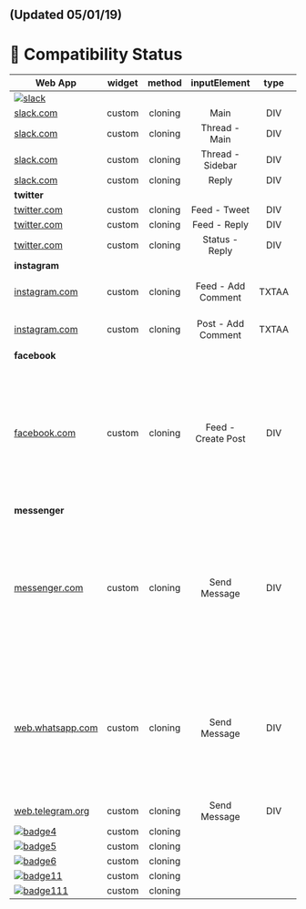 ## (Updated 05/01/19)

# 🎉 Compatibility Status

|             Web App                             | widget | method  | inputElement              | type | knownIssues  |
|-------------------------------------------------|:------:|:-------:|:-------------------------:|:----:|:------------:| 
| [![slack]](https://slack.com)                                    |        |         |                           |      |              |
| [slack.com](https://slack.com)                  | custom | cloning | Main                      | DIV  |              |
| [slack.com](https://slack.com)                  | custom | cloning | Thread - Main             | DIV  |              |
| [slack.com](https://slack.com)                  | custom | cloning | Thread - Sidebar          | DIV  |              |
| [slack.com](https://slack.com)                  | custom | cloning | Reply                     | DIV  |              |
| <b>twitter</b>                                  |        |         |                           |      |              |
| [twitter.com](https://twitter.com)              | custom | cloning | Feed - Tweet              | DIV  |              |
| [twitter.com](https://twitter.com)              | custom | cloning | Feed - Reply              | DIV  |              |
| [twitter.com](https://twitter.com)              | custom | cloning | Status - Reply            | DIV  |              |
| <b>instagram</b>                                |        |         |                           |      |              |
| [instagram.com](https://instagram.com)          | custom | cloning | Feed - Add Comment        | TXTAA | focus ghosting required, improve widget placing |
| [instagram.com](https://instagram.com)          | custom | cloning | Post - Add Comment        | TXTAA | focus ghosting required,improve widget placing |
| <b>facebook</b>                                 |        |         |                           |     |              |
| [facebook.com](https://facebook.com)                         | custom | cloning | Feed - Create Post        | DIV | unknown script prevents backspace after replacing (removing keyDown eventListener), still posts the original text (set text in originaTextElement by simulate typing?)               |
| <b>messenger</b>                                |        |         |                           |     |              |
| [messenger.com](https://messenger.com)          | custom | cloning | Send Message              | DIV | unknown script prevents backspace after replacing (removing keyDown eventListener), still posts the original text (set text in originaTextElement by simulate typing?)               |
| [web.whatsapp.com](https://web.whatsapp.com)    | custom | cloning | Send Message              | DIV | unknown script prevents backspace after replacing (removing keyDown eventListener), still posts the original text (set text in originaTextElement by simulate typing?)               |
| [web.telegram.org](https://web.telegram.org)    | custom | cloning | Send Message              | DIV |              |
| [![badge4]](https://mail.google.com)            | custom | cloning |                           |     |              |
| [![badge5]](https://mail.yahoo.com)             | custom | cloning |                           |     |              |
| [![badge6]](https://outlook.live.com)           | custom | cloning |                           |     |              |
| [![badge11]](https://meet.google.com)           | custom | cloning |                           |     |              |
| [![badge111]](https://meet.google.com)          | custom | cloning |                           |     |              |

[badge8]: https://img.shields.io/badge/twitter.com-supported-green.svg
[badge9]: https://img.shields.io/badge/instagram.com-supported-green.svg
[badge7]: https://img.shields.io/badge/facebook.com-in%20progress-red.svg

[badge12]: https://img.shields.io/badge/telegram.com-supported-green.svg
[badge13]: https://img.shields.io/badge/whatsapp.com-supported-green.svg
[badge14]: https://img.shields.io/badge/messenger.com-in%20progress-red.svg

[badge0]: https://img.shields.io/badge/single--tab-in%20progress-red.svg

[badge1]: https://img.shields.io/badge/single--tab-supported-green.svg

[badge2]: https://img.shields.io/badge/multi--tabs-in--progress-red.svg

[badge3]: https://img.shields.io/badge/multi--tabs-supported-green.svg

[badge4]: https://img.shields.io/badge/mail.google.com-supported-green.svg

[badge5]: https://img.shields.io/badge/mail.yahoo.com-supported-green.svg

[badge6]: https://img.shields.io/badge/outlook.live.com-supported-green.svg

[slack]: https://img.shields.io/badge/slack.com-supported-green.svg

[badge11]: https://img.shields.io/badge/meet.google.com-supported-green.svg

[badge111]: https://img.shields.io/badge/teams.microsoft.com-supported-green.svg



